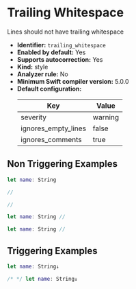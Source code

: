 # Trailing Whitespace

Lines should not have trailing whitespace

* **Identifier:** `trailing_whitespace`
* **Enabled by default:** Yes
* **Supports autocorrection:** Yes
* **Kind:** style
* **Analyzer rule:** No
* **Minimum Swift compiler version:** 5.0.0
* **Default configuration:**
  <table>
  <thead>
  <tr><th>Key</th><th>Value</th></tr>
  </thead>
  <tbody>
  <tr>
  <td>
  severity
  </td>
  <td>
  warning
  </td>
  </tr>
  <tr>
  <td>
  ignores_empty_lines
  </td>
  <td>
  false
  </td>
  </tr>
  <tr>
  <td>
  ignores_comments
  </td>
  <td>
  true
  </td>
  </tr>
  </tbody>
  </table>

## Non Triggering Examples

```swift
let name: String

```

```swift
//

```

```swift
// 

```

```swift
let name: String //

```

```swift
let name: String // 

```

## Triggering Examples

```swift
let name: String↓ 

```

```swift
/* */ let name: String↓ 

```